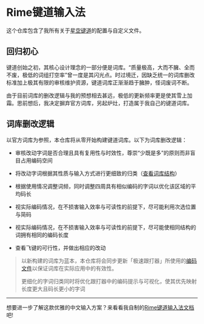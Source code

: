# Rime键道输入法

这个仓库包含了我所有关于[星空键道](https://github.com/xkinput/Rime_JD)的配置与自定义文件。

## 回归初心

键道创始之初，其核心设计理念的一部分便是词库。“质量极高，大而不臃、全而不废，极低的词组打空率”曾一度是其闪光点。时过境迁，因缺乏统一的词库删改标准加上极其有限的审核维护资源，键道词库正渐渐趋于臃肿，怪词废词不断。

由于目前词库的删改逻辑与我的预想相去甚远，极低的更新频率更是使其雪上加霜。思前想后，我决定摒弃官方词库，另起炉灶，打造属于我自己的键道词库。

## 词库删改逻辑

以官方词库为参照，本仓库将从零开始构建键道词库。以下为词库删改逻辑：

- 审核改动字词是否合理且具有复用性与时效性，尊崇“少既是多”的原则而非盲目占用编码空间

- 将改动字词根据其性质与输入方式进行更细致的归类（[查看词库结构](https://github.com/pingshunhuangalex/rime-xkjd/blob/main/xkjd6.extended.dict.yaml)）

- 根据使用情况调整词频，同时调整四周具有相似编码的字词以优化该区域的平均码长

- 视实际编码情况，在不损害输入效率与可读性的前提下，尽可能利用次选位置与简码

- 视实际编码情况，在不损害输入效率与可读性的前提下，尽可能使相同结构的词拥有相同的编码长度

- 查看飞键的可行性，并做出相应的改动

> 以新构建的词库为蓝本，本仓库将会同步更新「极速跟打器」所使用的[编码文件](https://github.com/pingshunhuangalex/rime-xkjd/blob/main/%E6%9E%81%E9%80%9F%E8%B7%9F%E6%89%93%E5%99%A8/%E6%98%9F%E7%A9%BA%E9%94%AE%E9%81%93.txt)以保证词库在实际应用中的有效性。
>
> 更细化的字词归类同时将优化跟打器中的编码提示与可视化，使其优先映射长度更大且码长更小的字词

---

想要进一步了解这款优雅的中文输入方案？来看看我自制的[Rime键道输入法文档](https://pingshunhuangalex.gitbook.io/rime-xkjd/)吧!
